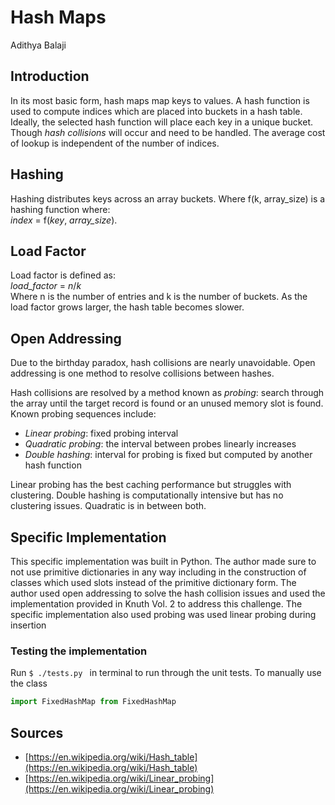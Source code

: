 # Hash Maps
Adithya Balaji

## Introduction
In its most basic form, hash maps map keys to values. A hash function is used to compute indices which are placed into buckets in a hash table.  
Ideally, the selected hash function will place each key in a unique bucket. Though *hash collisions* will occur and need to be handled. The average cost of lookup is independent of the number of indices.

## Hashing
Hashing distributes keys across an array buckets. Where f(k, array_size) is a hashing function where:  
_index_ = f(_key_, _array_size_).

## Load Factor
Load factor is defined as:  
_load_factor_ = _n_/_k_  
Where n is the number of entries and k is the number of buckets. As the load factor grows larger, the hash table becomes slower.

## Open Addressing
Due to the birthday paradox, hash collisions are nearly unavoidable. Open addressing is one method to resolve collisions between hashes.

Hash collisions are resolved by a method known as *probing*: search through the array until the target record is found or an unused memory slot is found. Known probing sequences include:
* *Linear probing*: fixed probing interval
* *Quadratic probing*: the interval between probes linearly increases
* *Double hashing*: interval for probing is fixed but computed by another hash function

Linear probing has the best caching performance but struggles with clustering. Double hashing is computationally intensive but has no clustering issues. Quadratic is in between both.

## Specific Implementation
This specific implementation was built in Python. The author made sure to not use primitive dictionaries in any way including in the construction of classes which used slots instead of the primitive dictionary form. The author used open addressing to solve the hash collision issues and used the implementation provided in Knuth Vol. 2 to address this challenge. The specific implementation also used probing was used linear probing during insertion

### Testing the implementation
Run `$ ./tests.py ` in terminal to run through the unit tests. To manually use the class 
```python
import FixedHashMap from FixedHashMap
```

## Sources
* [https://en.wikipedia.org/wiki/Hash_table](https://en.wikipedia.org/wiki/Hash_table)
* [https://en.wikipedia.org/wiki/Linear_probing](https://en.wikipedia.org/wiki/Linear_probing)